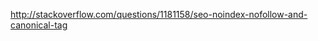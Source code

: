 http://stackoverflow.com/questions/1181158/seo-noindex-nofollow-and-canonical-tag

<meta name="robots" content="noindex, nofollow" />
